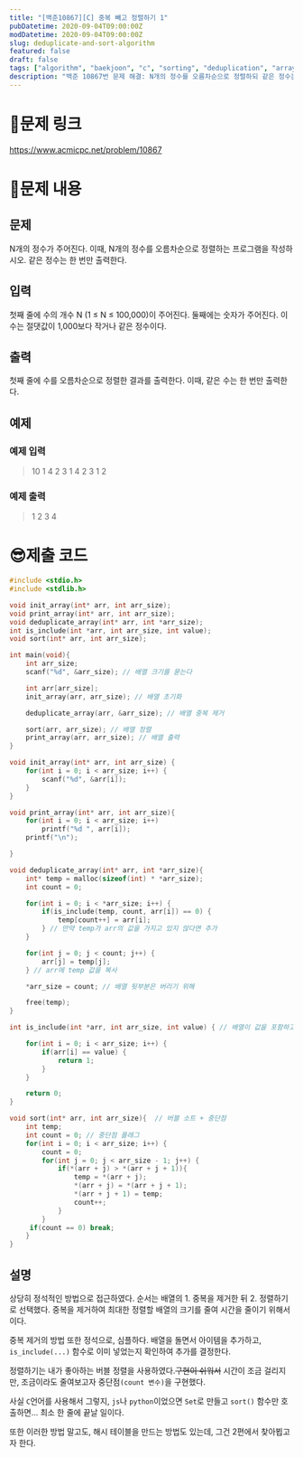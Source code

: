 ```yaml
---
title: "[백준10867][C] 중복 빼고 정렬하기 1"
pubDatetime: 2020-09-04T09:00:00Z
modDatetime: 2020-09-04T09:00:00Z
slug: deduplicate-and-sort-algorithm
featured: false
draft: false
tags: ["algorithm", "baekjoon", "c", "sorting", "deduplication", "array"]
description: "백준 10867번 문제 해결: N개의 정수를 오름차순으로 정렬하되 같은 정수는 한 번만 출력하는 알고리즘 구현"
---
```


# 🚄문제 링크

https://www.acmicpc.net/problem/10867

# 📖문제 내용

## 문제

N개의 정수가 주어진다. 이때, N개의 정수를 오름차순으로 정렬하는 프로그램을 작성하시오. 같은 정수는 한 번만 출력한다.

## 입력

첫째 줄에 수의 개수 N (1 ≤ N ≤ 100,000)이 주어진다. 둘째에는 숫자가 주어진다. 이 수는 절댓값이 1,000보다 작거나 같은 정수이다.

## 출력

첫째 줄에 수를 오름차순으로 정렬한 결과를 출력한다. 이때, 같은 수는 한 번만 출력한다.

## 예제

### 예제 입력

> 10
> 1 4 2 3 1 4 2 3 1 2

### 예제 출력

> 1 2 3 4

# 😎제출 코드

```c
#include <stdio.h>
#include <stdlib.h>

void init_array(int* arr, int arr_size);
void print_array(int* arr, int arr_size);
void deduplicate_array(int* arr, int *arr_size);
int is_include(int *arr, int arr_size, int value);
void sort(int* arr, int arr_size);

int main(void){
    int arr_size;
    scanf("%d", &arr_size); // 배열 크기를 묻는다

    int arr[arr_size];
    init_array(arr, arr_size); // 배열 초기화

    deduplicate_array(arr, &arr_size); // 배열 중복 제거

    sort(arr, arr_size); // 배열 정렬
    print_array(arr, arr_size); // 배열 출력
}

void init_array(int* arr, int arr_size) {
    for(int i = 0; i < arr_size; i++) {
        scanf("%d", &arr[i]);
    }
}

void print_array(int* arr, int arr_size){
    for(int i = 0; i < arr_size; i++)
		printf("%d ", arr[i]);
	printf("\n");

}

void deduplicate_array(int* arr, int *arr_size){
    int* temp = malloc(sizeof(int) * *arr_size);
    int count = 0;

    for(int i = 0; i < *arr_size; i++) {
        if(is_include(temp, count, arr[i]) == 0) {
            temp[count++] = arr[i];
        } // 만약 temp가 arr의 값을 가지고 있지 않다면 추가
    }

    for(int j = 0; j < count; j++) {
        arr[j] = temp[j];
    } // arr에 temp 값을 복사

    *arr_size = count; // 배열 뒷부분은 버리기 위해

    free(temp);
}

int is_include(int *arr, int arr_size, int value) { // 배열이 값을 포함하고 있는지 확인

    for(int i = 0; i < arr_size; i++) {
        if(arr[i] == value) {
            return 1;
        }
    }

    return 0;
}

void sort(int* arr, int arr_size){	// 버블 소트 + 중단점
    int temp;
    int count = 0; // 중단점 플래그
    for(int i = 0; i < arr_size; i++) {
        count = 0;
        for(int j = 0; j < arr_size - 1; j++) {
            if(*(arr + j) > *(arr + j + 1)){
                temp = *(arr + j);
                *(arr + j) = *(arr + j + 1);
                *(arr + j + 1) = temp;
                count++;
            }
        }
     if(count == 0) break;
    }
}
```

## 설명

상당히 정석적인 방법으로 접근하였다.
순서는 배열의 1. 중복을 제거한 뒤 2. 정렬하기 로 선택했다.
중복을 제거하여 최대한 정렬할 배열의 크기를 줄여 시간을 줄이기 위해서이다.

중복 제거의 방법 또한 정석으로, 심플하다.
배열을 돌면서 아이템을 추가하고, `is_include(...)` 함수로 이미 넣었는지 확인하여 추가를 결정한다.

정렬하기는 내가 좋아하는 버블 정렬을 사용하였다.~~구현이 쉬워서~~
시간이 조금 걸리지만, 조금이라도 줄여보고자 중단점`(count 변수)`을 구현했다.

사실 `C`언어를 사용해서 그렇지, `js`나 `python`이었으면 `Set`로 만들고 `sort()` 함수만 호출하면... 최소 한 줄에 끝날 일이다.

또한 이러한 방법 말고도, 해시 테이블을 만드는 방법도 있는데, 그건 2편에서 찾아뵙고자 한다.